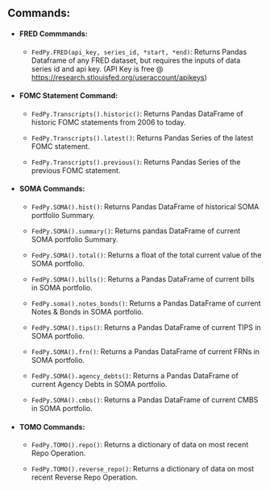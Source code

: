 ## Commands:

 - #### FRED Commmands:
    - `FedPy.FRED(api_key, series_id, *start, *end)`: Returns Pandas Dataframe
                                                      of any FRED dataset, but requires
                                                      the inputs of data series id and api key.
                                                      (API Key is free @ https://research.stlouisfed.org/useraccount/apikeys)

 - #### FOMC Statement Command:
    - `FedPy.Transcripts().historic()`: Returns Pandas DataFrame of historic
                                        FOMC statements from 2006 to today.

    - `FedPy.Transcripts().latest()`: Returns Pandas Series of the latest
                                      FOMC statement.

    - `FedPy.Transcripts().previous()`: Returns Pandas Series of the previous
                                        FOMC statement.

 - #### SOMA Commands:
    - `FedPy.SOMA().hist()`: Returns Pandas DataFrame of
                             historical SOMA portfolio Summary.

    - `FedPy.SOMA().summary()`: Returns pandas DataFrame of
                                current SOMA portfolio Summary.

    - `FedPy.SOMA().total()`: Returns a float of the total
                              current value of the SOMA portfolio.

    - `FedPy.SOMA().bills()`: Returns a Pandas DataFrame of
                              current bills in SOMA portfolio.

    - `FedPy.soma().notes_bonds()`: Returns a Pandas DataFrame of
                                 current Notes & Bonds in SOMA portfolio.

    - `FedPy.SOMA().tips()`: Returns a Pandas DataFrame of
                             current TIPS in SOMA portfolio.

    - `FedPy.SOMA().frn()`: Returns a Pandas DataFrame of
                            current FRNs in SOMA portfolio.

    - `FedPy.SOMA().agency_debts()`: Returns a Pandas DataFrame of
                                     current Agency Debts in SOMA portfolio.

    - `FedPy.SOMA().cmbs()`: Returns a Pandas DataFrame of
                             current CMBS in SOMA portfolio.

 - #### TOMO Commands:
    - `FedPy.TOMO().repo()`: Returns a dictionary of data on
                             most recent Repo Operation.

    -  `FedPy.TOMO().reverse_repo()`: Returns a dictionary of data on
                                      most recent Reverse Repo Operation.
